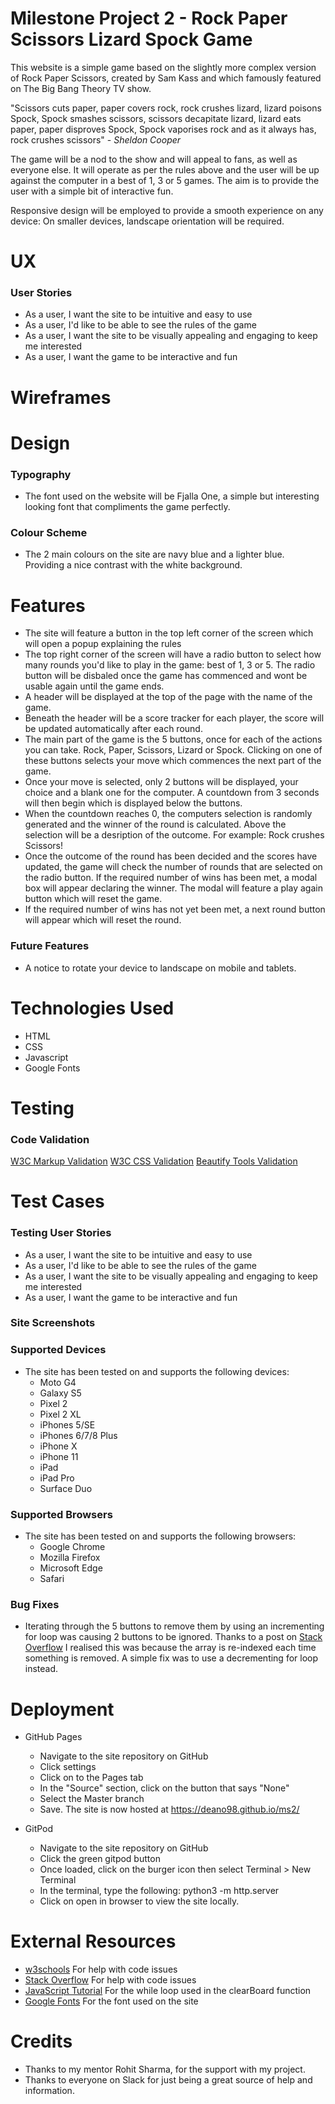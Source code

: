 # Milestone Project 2 - Rock Paper Scissors Lizard Spock Game

This website is a simple game based on the slightly more complex version of Rock Paper Scissors, created by Sam Kass and which famously featured on The Big Bang Theory TV show. 

"Scissors cuts paper, paper covers rock, rock crushes lizard, lizard poisons Spock, Spock smashes scissors, scissors decapitate lizard, lizard eats paper, paper disproves Spock, Spock vaporises rock and as it always has, rock crushes scissors" - *Sheldon Cooper*

The game will be a nod to the show and will appeal to fans, as well as everyone else. It will operate as per the rules above and the user will be up against the computer in a best of 1, 3 or 5 games. The aim is to provide the user with a simple bit of interactive fun.

Responsive design will be employed to provide a smooth experience on any device: On smaller devices, landscape orientation will be required.

# UX

### User Stories

* As a user, I want the site to be intuitive and easy to use
* As a user, I'd like to be able to see the rules of the game
* As a user, I want the site to be visually appealing and engaging to keep me interested
* As a user, I want the game to be interactive and fun

# Wireframes

# Design

### Typography

* The font used on the website will be Fjalla One, a simple but interesting looking font that compliments the game perfectly.

### Colour Scheme

* The 2 main colours on the site are navy blue and a lighter blue. Providing a nice contrast with the white background.

# Features

* The site will feature a button in the top left corner of the screen which will open a popup explaining the rules
* The top right corner of the screen will have a radio button to select how many rounds you'd like to play in the game: best of 1, 3 or 5. The radio button will be disbaled once the game has commenced and wont be usable again until the game ends.
* A header will be displayed at the top of the page with the name of the game.
* Beneath the header will be a score tracker for each player, the score will be updated automatically after each round.
* The main part of the game is the 5 buttons, once for each of the actions you can take. Rock, Paper, Scissors, Lizard or Spock. Clicking on one of these buttons selects your move which commences the next part of the game.
* Once your move is selected, only 2 buttons will be displayed, your choice and a blank one for the computer. A countdown from 3 seconds will then begin which is displayed below the buttons.
* When the countdown reaches 0, the computers selection is randomly generated and the winner of the round is calculated. Above the selection will be a desription of the outcome. For example: Rock crushes Scissors!
* Once the outcome of the round has been decided and the scores have updated, the game will check the number of rounds that are selected on the radio button. If the required number of wins has been met, a modal box will appear declaring the winner. The modal will feature a play again button which will reset the game.
* If the required number of wins has not yet been met, a next round button will appear which will reset the round.

### Future Features

* A notice to rotate your device to landscape on mobile and tablets.

# Technologies Used

* HTML
* CSS
* Javascript
* Google Fonts

# Testing

### Code Validation

[W3C Markup Validation](https://validator.w3.org/)
[W3C CSS Validation](https://jigsaw.w3.org/css-validator/)
[Beautify Tools Validation](https://beautifytools.com/javascript-validator.php)

# Test Cases

### Testing User Stories

* As a user, I want the site to be intuitive and easy to use
* As a user, I'd like to be able to see the rules of the game
* As a user, I want the site to be visually appealing and engaging to keep me interested
* As a user, I want the game to be interactive and fun

### Site Screenshots

### Supported Devices

* The site has been tested on and supports the following devices:
  * Moto G4
  * Galaxy S5
  * Pixel 2
  * Pixel 2 XL
  * iPhones 5/SE
  * iPhones 6/7/8 Plus
  * iPhone X
  * iPhone 11
  * iPad
  * iPad Pro
  * Surface Duo

### Supported Browsers

* The site has been tested on and supports the following browsers:
  * Google Chrome
  * Mozilla Firefox
  * Microsoft Edge
  * Safari

### Bug Fixes

* Iterating through the 5 buttons to remove them by using an incrementing for loop was causing 2 buttons to be ignored. Thanks to a post on [Stack Overflow](https://stackoverflow.com/) I realised this was because the array is re-indexed each time something is removed. A simple fix was to use a decrementing for loop instead.

# Deployment

* GitHub Pages
  * Navigate to the site repository on GitHub
  * Click settings
  * Click on to the Pages tab
  * In the "Source" section, click on the button that says "None"
  * Select the Master branch
  * Save. The site is now hosted at https://deano98.github.io/ms2/

* GitPod
  * Navigate to the site repository on GitHub
  * Click the green gitpod button
  * Once loaded, click on the burger icon then select Terminal > New Terminal
  * In the terminal, type the following: python3 -m http.server
  * Click on open in browser to view the site locally.

# External Resources

 * [w3schools](https://www.w3schools.com/) For help with code issues
 * [Stack Overflow](https://stackoverflow.com/) For help with code issues
 * [JavaScript Tutorial](https://www.javascripttutorial.net/dom/manipulating/remove-all-child-nodes/) For the while loop used in the clearBoard function
 * [Google Fonts](https://fonts.google.com/) For the font used on the site

 # Credits

 * Thanks to my mentor Rohit Sharma, for the support with my project.
 * Thanks to everyone on Slack for just being a great source of help and information.